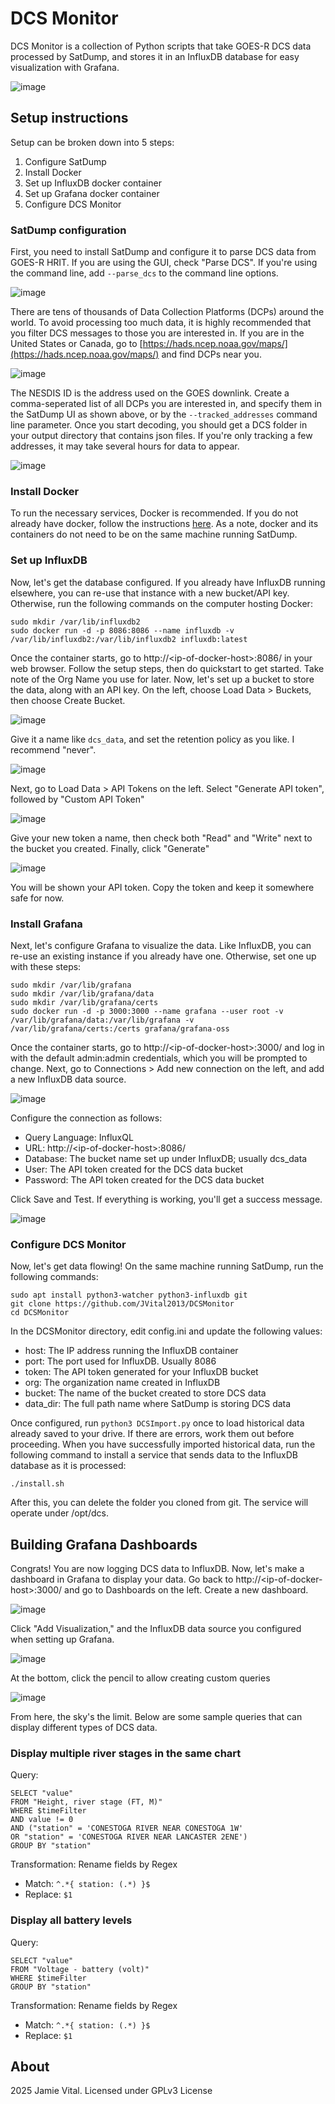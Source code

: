 # DCS Monitor

DCS Monitor is a collection of Python scripts that take GOES-R DCS data processed by SatDump, and stores it in an InfluxDB database for easy visualization with Grafana.

![image](https://github.com/user-attachments/assets/b3c42bd1-2c88-435d-a426-6156e45b77d0)

## Setup instructions

Setup can be broken down into 5 steps:

1. Configure SatDump
2. Install Docker
3. Set up InfluxDB docker container
4. Set up Grafana docker container
5. Configure DCS Monitor

### SatDump configuration

First, you need to install SatDump and configure it to parse DCS data from GOES-R HRIT. If you are using the GUI, check "Parse DCS". If you're using the command line, add `--parse_dcs` to the command line options.

![image](https://github.com/user-attachments/assets/988e1e8c-462c-4fac-ba9d-c40ab936213d)

There are tens of thousands of Data Collection Platforms (DCPs) around the world. To avoid processing too much data, it is highly recommended that you filter DCS messages to those you are interested in. If you are in the United States or Canada, go to [https://hads.ncep.noaa.gov/maps/](https://hads.ncep.noaa.gov/maps/) and find DCPs near you.

![image](https://github.com/user-attachments/assets/8baf8a06-467e-46a2-aaa0-6f5608260ea2)

The NESDIS ID is the address used on the GOES downlink. Create a comma-seperated list of all DCPs you are interested in, and specify them in the SatDump UI as shown above, or by the `--tracked_addresses` command line parameter. Once you start decoding, you should get a DCS folder in your output directory that contains json files. If you're only tracking a few addresses, it may take several hours for data to appear.

![image](https://github.com/user-attachments/assets/39fe6ae4-a181-4b0d-99aa-a06f6baf397c)

### Install Docker

To run the necessary services, Docker is recommended. If you do not already have docker, follow the instructions [here](https://docs.docker.com/engine/install/debian/). As a note, docker and its containers do not need to be on the same machine running SatDump.

### Set up InfluxDB

Now, let's get the database configured. If you already have InfluxDB running elsewhere, you can re-use that instance with a new bucket/API key. Otherwise, run the following commands on the computer hosting Docker:

```
sudo mkdir /var/lib/influxdb2
sudo docker run -d -p 8086:8086 --name influxdb -v /var/lib/influxdb2:/var/lib/influxdb2 influxdb:latest
```

Once the container starts, go to http://\<ip-of-docker-host\>:8086/ in your web browser. Follow the setup steps, then do quickstart to get started. Take note of the Org Name you use for later. Now, let's set up a bucket to store the data, along with an API key. On the left, choose Load Data > Buckets, then choose Create Bucket.

![image](https://github.com/user-attachments/assets/1806fe97-fcbd-4ea0-9484-b4c136d64d96)

Give it a name like `dcs_data`, and set the retention policy as you like. I recommend "never".

![image](https://github.com/user-attachments/assets/d00fd381-3a8d-4af4-af9d-11682a813223)

Next, go to Load Data > API Tokens on the left. Select "Generate API token", followed by "Custom API Token"

![image](https://github.com/user-attachments/assets/a7bff740-8e07-4e5a-b672-a80e015ca5a0)

Give your new token a name, then check both "Read" and "Write" next to the bucket you created. Finally, click "Generate"

![image](https://github.com/user-attachments/assets/5b6cd92c-bdb5-4018-87bf-d7c9ffe619ff)

You will be shown your API token. Copy the token and keep it somewhere safe for now.

### Install Grafana

Next, let's configure Grafana to visualize the data. Like InfluxDB, you can re-use an existing instance if you already have one. Otherwise, set one up with these steps:

```
sudo mkdir /var/lib/grafana
sudo mkdir /var/lib/grafana/data
sudo mkdir /var/lib/grafana/certs
sudo docker run -d -p 3000:3000 --name grafana --user root -v /var/lib/grafana/data:/var/lib/grafana -v /var/lib/grafana/certs:/certs grafana/grafana-oss
```

Once the container starts, go to http://\<ip-of-docker-host\>:3000/ and log in with the default admin:admin credentials, which you will be prompted to change. Next, go to Connections > Add new connection on the left, and add a new InfluxDB data source.

![image](https://github.com/user-attachments/assets/52d6d34e-045f-4979-bb29-1ec21d074d2a)

Configure the connection as follows:

 - Query Language: InfluxQL
 - URL: http://\<ip-of-docker-host\>:8086/
 - Database: The bucket name set up under InfluxDB; usually dcs_data
 - User: The API token created for the DCS data bucket
 - Password: The API token created for the DCS data bucket

Click Save and Test. If everything is working, you'll get a success message.

![image](https://github.com/user-attachments/assets/c9b955ff-f4b8-49ca-94d7-96a1eb47dfc4)

### Configure DCS Monitor

Now, let's get data flowing! On the same machine running SatDump, run the following commands:

```
sudo apt install python3-watcher python3-influxdb git
git clone https://github.com/JVital2013/DCSMonitor
cd DCSMonitor
```

In the DCSMonitor directory, edit config.ini and update the following values:

 - host: The IP address running the InfluxDB container
 - port: The port used for InfluxDB. Usually 8086
 - token: The API token generated for your InfluxDB bucket
 - org: The organization name created in InfluxDB
 - bucket: The name of the bucket created to store DCS data
 - data_dir: The full path name where SatDump is storing DCS data

Once configured, run `python3 DCSImport.py` once to load historical data already saved to your drive. If there are errors, work them out before proceeding. When you have successfully imported historical data, run the following command to install a service that sends data to the InfluxDB database as it is processed:

```
./install.sh
```

After this, you can delete the folder you cloned from git. The service will operate under /opt/dcs.

## Building Grafana Dashboards

Congrats! You are now logging DCS data to InfluxDB. Now, let's make a dashboard in Grafana to display your data. Go back to http://\<ip-of-docker-host\>:3000/ and go to Dashboards on the left. Create a new dashboard.

![image](https://github.com/user-attachments/assets/f64d4db0-0071-4bf2-8726-3c540c2b19f4)

Click "Add Visualization," and the InfluxDB data source you configured when setting up Grafana.

![image](https://github.com/user-attachments/assets/96de6f09-20dc-479c-868a-7cd999f58c67)

At the bottom, click the pencil to allow creating custom queries

![image](https://github.com/user-attachments/assets/02059ec9-df40-4f8a-b926-5189e843c88e)

From here, the sky's the limit. Below are some sample queries that can display different types of DCS data.

### Display multiple river stages in the same chart

Query:
```
SELECT "value" 
FROM "Height, river stage (FT, M)" 
WHERE $timeFilter 
AND value != 0 
AND ("station" = 'CONESTOGA RIVER NEAR CONESTOGA 1W' 
OR "station" = 'CONESTOGA RIVER NEAR LANCASTER 2ENE') 
GROUP BY "station"
```

Transformation: Rename fields by Regex
 - Match: `^.*{ station: (.*) }$`
 - Replace: `$1`

### Display all battery levels

Query:
```
SELECT "value" 
FROM "Voltage - battery (volt)" 
WHERE $timeFilter 
GROUP BY "station"
```

Transformation: Rename fields by Regex
 - Match: `^.*{ station: (.*) }$`
 - Replace: `$1`

## About
2025 Jamie Vital. Licensed under GPLv3 License

